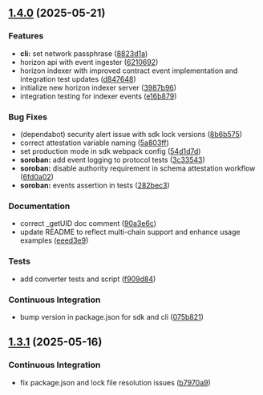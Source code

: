 ## [1.4.0](https://github.com/daccred/attest.so/compare/v1.3.1...v1.4.0) (2025-05-21)

### Features

* **cli:** set network passphrase ([8823d1a](https://github.com/daccred/attest.so/commit/8823d1a1a1dc2e15b8cb843ee5e09fcb11b54a51))
* horizon api with event ingester ([6210692](https://github.com/daccred/attest.so/commit/6210692864fbaefa5c5fbbfe42f9c33d90c624bd))
* horizon indexer with improved contract event implementation and integration test updates ([d847648](https://github.com/daccred/attest.so/commit/d8476487d67b034fde75f7f0091fba05d226a8f7))
* initialize new horizon indexer server ([3987b96](https://github.com/daccred/attest.so/commit/3987b96e398012bfd608323e028526b45b62a4ef))
* integration testing for indexer events ([e16b879](https://github.com/daccred/attest.so/commit/e16b879189137d187c87991585e2452afe3aadaf))

### Bug Fixes

* (dependabot) security alert issue with sdk lock versions ([8b6b575](https://github.com/daccred/attest.so/commit/8b6b575adeb6cf9c7bebc6a0ba1e68da525b5aee))
* correct attestation variable naming ([5a803ff](https://github.com/daccred/attest.so/commit/5a803ff64b386d7d8186d755156d4e8faef45338))
* set production mode in sdk webpack config ([54d1d7d](https://github.com/daccred/attest.so/commit/54d1d7dd2eab7d0c0c58a491a91f6dc4dddd29b1))
* **soroban:** add event logging to protocol tests ([3c33543](https://github.com/daccred/attest.so/commit/3c3354390845e033816699abcf34a6f486883da6))
* **soroban:** disable authority requirement in schema attestation workflow ([6fd0a02](https://github.com/daccred/attest.so/commit/6fd0a02f5173d066c85127839688fc9cef0cfaca))
* **soroban:** events assertion in tests ([282bec3](https://github.com/daccred/attest.so/commit/282bec3a923d89dd886bfc9e71d39187cb0a1c8a))

### Documentation

* correct _getUID doc comment ([90a3e6c](https://github.com/daccred/attest.so/commit/90a3e6cdaf74cf9d4cdba57f9f7495ab5095065f))
* update README to reflect multi-chain support and enhance usage examples ([eeed3e9](https://github.com/daccred/attest.so/commit/eeed3e924e41951529de22b053ea877a567a8617))

### Tests

* add converter tests and script ([f909d84](https://github.com/daccred/attest.so/commit/f909d84846c06c420f64a6fff4cdac4611ab9380))

### Continuous Integration

* bump version in package.json for sdk and cli ([075b821](https://github.com/daccred/attest.so/commit/075b82180d6f80fef2a7cb990cba8719a097dbe7))

## [1.3.1](https://github.com/daccred/attest.so/compare/v1.3.0...v1.3.1) (2025-05-16)

### Continuous Integration

* fix package.json and lock file resolution issues ([b7970a9](https://github.com/daccred/attest.so/commit/b7970a9318ecab8776172f4fa846cfa4ffcfb875))
